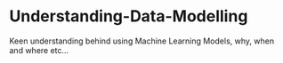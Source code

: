 # Understanding-Data-Modelling
Keen understanding behind using Machine Learning Models, why, when and where etc...
